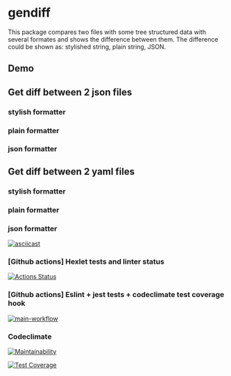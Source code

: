 # gendiff
This package compares two files with some tree structured data with several formates and shows the difference between them.
The difference could be shown as: stylished string, plain string, JSON.

## Demo

## Get diff between 2 json files

### stylish formatter

### plain formatter

### json formatter

## Get diff between 2 yaml files

### stylish formatter

### plain formatter

### json formatter

[![asciicast](https://asciinema.org/a/UfWcVZTrM8JHwwm7EUfwHQ5WR.svg)](https://asciinema.org/a/UfWcVZTrM8JHwwm7EUfwHQ5WR)

### [Github actions] Hexlet tests and linter status

[![Actions Status](https://github.com/MaximRoganov/frontend-project-46/workflows/hexlet-check/badge.svg)](https://github.com/MaximRoganov/frontend-project-46/actions)

### [Github actions] Eslint + jest tests + codeclimate test coverage hook

[![main-workflow](https://github.com/MaximRoganov/frontend-project-46/actions/workflows/main-workflow.yml/badge.svg)](https://github.com/MaximRoganov/frontend-project-46/actions/workflows/main-workflow.yml)

### Codeclimate

[![Maintainability](https://api.codeclimate.com/v1/badges/de6f9fea452bd622994a/maintainability)](https://codeclimate.com/github/MaximRoganov/frontend-project-46/maintainability)

[![Test Coverage](https://api.codeclimate.com/v1/badges/de6f9fea452bd622994a/test_coverage)](https://codeclimate.com/github/MaximRoganov/frontend-project-46/test_coverage)
